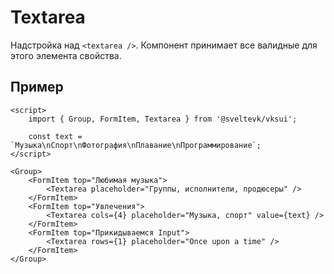 # Textarea

Надстройка над `<textarea />`. Компонент принимает все валидные для этого элемента свойства.

## Пример

```svelte scroll
<script>
	import { Group, FormItem, Textarea } from '@sveltevk/vksui';

	const text = `Музыка\nСпорт\nФотография\nПлавание\nПрограммирование`;
</script>

<Group>
	<FormItem top="Любимая музыка">
		<Textarea placeholder="Группы, исполнители, продюсеры" />
	</FormItem>
	<FormItem top="Увлечения">
		<Textarea cols={4} placeholder="Музыка, спорт" value={text} />
	</FormItem>
	<FormItem top="Прикидываемся Input">
		<Textarea rows={1} placeholder="Once upon a time" />
	</FormItem>
</Group>
```

